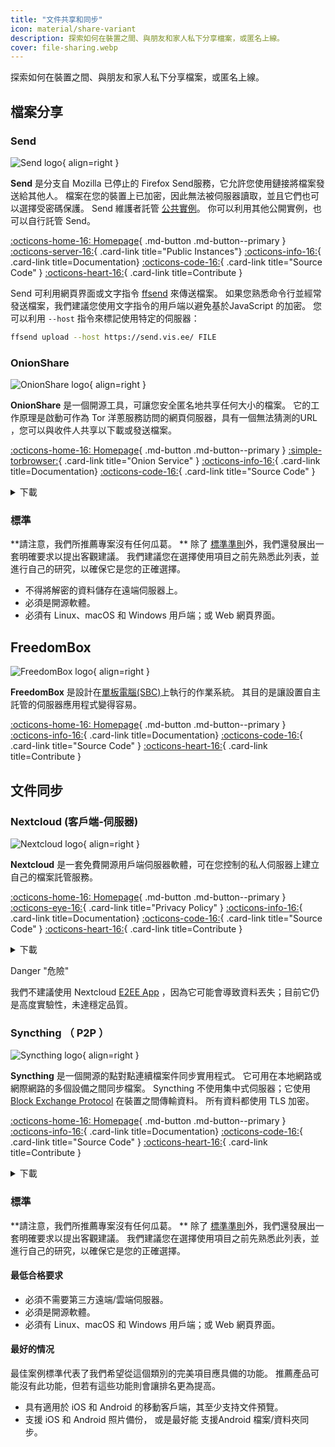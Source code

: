 ```yaml
---
title: "文件共享和同步"
icon: material/share-variant
description: 探索如何在裝置之間、與朋友和家人私下分享檔案，或匿名上線。
cover: file-sharing.webp
---
```


探索如何在裝置之間、與朋友和家人私下分享檔案，或匿名上線。

## 檔案分享

### Send

<div class="admonition recommendation" markdown>

![Send logo](assets/img/file-sharing-sync/send.svg){ align=right }

**Send** 是分支自 Mozilla 已停止的 Firefox Send服務，它允許您使用鏈接將檔案發送給其他人。 檔案在您的裝置上已加密，因此無法被伺服器讀取，並且它們也可以選擇受密碼保護。 Send 維護者託管 [公共實例](https://send.vis.ee)。 你可以利用其他公開實例，也可以自行託管 Send。

[:octicons-home-16: Homepage](https://send.vis.ee){ .md-button .md-button--primary }
[:octicons-server-16:](https://github.com/timvisee/send-instances){ .card-link title="Public Instances"}
[:octicons-info-16:](https://github.com/timvisee/send#readme){ .card-link title=Documentation}
[:octicons-code-16:](https://github.com/timvisee/send){ .card-link title="Source Code" }
[:octicons-heart-16:](https://github.com/sponsors/timvisee){ .card-link title=Contribute }

</details>

</div>

Send 可利用網頁界面或文字指令 [ffsend](https://github.com/timvisee/ffsend) 來傳送檔案。 如果您熟悉命令行並經常發送檔案，我們建議您使用文字指令的用戶端以避免基於JavaScript 的加密。 您可以利用 `--host` 指令來標記使用特定的伺服器：

```bash
ffsend upload --host https://send.vis.ee/ FILE
```

### OnionShare

<div class="admonition recommendation" markdown>

![OnionShare logo](assets/img/file-sharing-sync/onionshare.svg){ align=right }

**OnionShare** 是一個開源工具，可讓您安全匿名地共享任何大小的檔案。 它的工作原理是啟動可作為 Tor 洋蔥服務訪問的網頁伺服器，具有一個無法猜測的URL ，您可以與收件人共享以下載或發送檔案。

[:octicons-home-16: Homepage](https://onionshare.org){ .md-button .md-button--primary }
[:simple-torbrowser:](http://lldan5gahapx5k7iafb3s4ikijc4ni7gx5iywdflkba5y2ezyg6sjgyd.onion){ .card-link title="Onion Service" }
[:octicons-info-16:](https://docs.onionshare.org){ .card-link title=Documentation}
[:octicons-code-16:](https://github.com/onionshare/onionshare){ .card-link title="Source Code" }

<details class="downloads" markdown>
<summary>下載</summary>

- [:simple-windows11: Windows](https://onionshare.org/#download)
- [:simple-apple: macOS](https://onionshare.org/#download)
- [:simple-linux: Linux](https://onionshare.org/#download)

</details>

</div>

### 標準

**請注意，我們所推薦專案沒有任何瓜葛。 ** 除了 [標準準則](about/criteria.md)外，我們還發展出一套明確要求以提出客觀建議。 我們建議您在選擇使用項目之前先熟悉此列表，並進行自己的研究，以確保它是您的正確選擇。

- 不得將解密的資料儲存在遠端伺服器上。
- 必須是開源軟體。
- 必須有 Linux、macOS 和 Windows 用戶端；或 Web 網頁界面。

## FreedomBox

<div class="admonition recommendation" markdown>

![FreedomBox logo](assets/img/file-sharing-sync/freedombox.svg){ align=right }

**FreedomBox** 是設計在[單板電腦(SBC)](https://en.wikipedia.org/wiki/Single-board_computer)上執行的作業系統。 其目的是讓設置自主託管的伺服器應用程式變得容易。

[:octicons-home-16: Homepage](https://freedombox.org){ .md-button .md-button--primary }
[:octicons-info-16:](https://wiki.debian.org/FreedomBox/Manual){ .card-link title=Documentation}
[:octicons-code-16:](https://salsa.debian.org/freedombox-team/freedombox){ .card-link title="Source Code" }
[:octicons-heart-16:](https://freedomboxfoundation.org/donate){ .card-link title=Contribute }

</details>

</div>

## 文件同步

### Nextcloud (客戶端-伺服器)

<div class="admonition recommendation" markdown>

![Nextcloud logo](assets/img/productivity/nextcloud.svg){ align=right }

**Nextcloud** 是一套免費開源用戶端伺服器軟體，可在您控制的私人伺服器上建立自己的檔案託管服務。

[:octicons-home-16: Homepage](https://nextcloud.com){ .md-button .md-button--primary }
[:octicons-eye-16:](https://nextcloud.com/privacy){ .card-link title="Privacy Policy" }
[:octicons-info-16:](https://nextcloud.com/support){ .card-link title=Documentation}
[:octicons-code-16:](https://github.com/nextcloud){ .card-link title="Source Code" }
[:octicons-heart-16:](https://nextcloud.com/contribute){ .card-link title=Contribute }

<details class="downloads" markdown>
<summary>下載</summary>

- [:simple-googleplay: Google Play](https://play.google.com/store/apps/details?id=com.nextcloud.client)
- [:simple-appstore: App Store](https://apps.apple.com/app/id1125420102)
- [:simple-github: GitHub](https://github.com/nextcloud/android/releases)
- [:simple-windows11: Windows](https://nextcloud.com/install/#install-clients)
- [:simple-apple: macOS](https://nextcloud.com/install/#install-clients)
- [:simple-linux: Linux](https://nextcloud.com/install/#install-clients)

</details>

</div>

<div class="admonition danger" markdown>
<p class="admonition-title">Danger "危險"</p>

我們不建議使用 Nextcloud [E2EE App](https://apps.nextcloud.com/apps/end_to_end_encryption) ，因為它可能會導致資料丟失；目前它仍是高度實驗性，未達穩定品質。

</div>

### Syncthing （ P2P ）

<div class="admonition recommendation" markdown>

![Syncthing logo](assets/img/file-sharing-sync/syncthing.svg){ align=right }

**Syncthing** 是一個開源的點對點連續檔案件同步實用程式。 它可用在本地網路或網際網路的多個設備之間同步檔案。 Syncthing 不使用集中式伺服器；它使用 [Block Exchange Protocol](https://docs.syncthing.net/specs/bep-v1.html#bep-v1) 在裝置之間傳輸資料。 所有資料都使用 TLS 加密。

[:octicons-home-16: Homepage](https://syncthing.net){ .md-button .md-button--primary }
[:octicons-info-16:](https://docs.syncthing.net){ .card-link title=Documentation}
[:octicons-code-16:](https://github.com/syncthing){ .card-link title="Source Code" }
[:octicons-heart-16:](https://syncthing.net/donations){ .card-link title=Contribute }

<details class="downloads" markdown>
<summary>下載</summary>

- [:simple-googleplay: Google Play](https://play.google.com/store/apps/details?id=com.nutomic.syncthingandroid)
- [:simple-windows11: Windows](https://syncthing.net/downloads)
- [:simple-apple: macOS](https://syncthing.net/downloads)
- [:simple-linux: Linux](https://syncthing.net/downloads)
- [:simple-freebsd: FreeBSD](https://syncthing.net/downloads)

</details>

</div>

<!-- markdownlint-disable-next-line -->
### 標準

**請注意，我們所推薦專案沒有任何瓜葛。 ** 除了 [標準準則](about/criteria.md)外，我們還發展出一套明確要求以提出客觀建議。 我們建議您在選擇使用項目之前先熟悉此列表，並進行自己的研究，以確保它是您的正確選擇。

#### 最低合格要求

- 必須不需要第三方遠端/雲端伺服器。
- 必須是開源軟體。
- 必須有 Linux、macOS 和 Windows 用戶端；或 Web 網頁界面。

#### 最好的情况

最佳案例標準代表了我們希望從這個類別的完美項目應具備的功能。 推薦產品可能沒有此功能，但若有這些功能則會讓排名更為提高。

- 具有適用於 iOS 和 Android 的移動客戶端，其至少支持文件預覽。
- 支援 iOS 和 Android 照片備份， 或是最好能 支援Android 檔案/資料夾同步。

